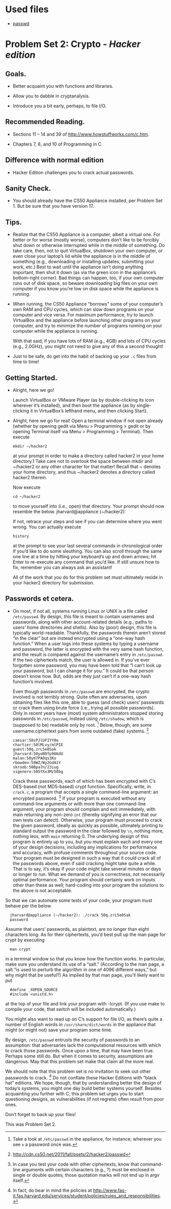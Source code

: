 # Used files

* [passwd](http://cdn.cs50.net/2011/fall/psets/2/hacker2/passwd)

# Problem Set 2: Crypto - *Hacker edition*

## Goals.

* Better acquaint you with functions and libraries.

* Allow you to dabble in cryptanalysis.

* Introduce you a bit early, perhaps, to file I/O.

## Recommended Reading.

* Sections 11 – 14 and 39 of http://www.howstuffworks.com/c.htm.

* Chapters 7, 8, and 10 of Programming in C.

## Difference with normal edition

* Hacker Edition challenges you to crack actual passwords.


## Sanity Check.

* You should already have the CS50 Appliance installed, per Problem Set 1. But
be sure that you have version 17.

## Tips.

* Realize that the CS50 Appliance is a computer, albeit a virtual one. For
  better or for worse (mostly worse), computers don’t like to be forcibly shut
  down or otherwise interrupted while in the middle of something. Do take care,
  then, not to quit VirtualBox, shutdown your own computer, or even close your
  laptop’s lid while the appliance is in the middle of something (e.g.,
  downloading or installing updates, submitting your work, etc.) Best to wait
  until the appliance isn’t doing anything important, then shut it down (as via
  the green icon in the appliance’s bottom-right corner). Bad things can
  happen, too, if your own computer runs out of disk space, so beware
  downloading big files on your own computer if you know you’re low on disk
  space while the appliance is running.

* When running, the CS50 Appliance “borrows” some of your computer’s own RAM
  and CPU cycles, which can slow down programs on your computer and vice versa.
  For maximum performance, try to launch VirtualBox and the appliance before
  launching other programs on your computer, and try to minimize the number of
  programs running on your computer while the appliance is running.

  With that said, if you have lots of RAM (e.g., 4GB) and lots of CPU cycles
  (e.g., 2.0GHz), you might not need to give any of this a second thought!

* Just to be safe, do get into the habit of backing up your `.c` files from time
  to time!


## Getting Started.

* Alright, here we go!

  Launch VirtualBox or VMware Player (as by double-clicking its icon wherever
  it’s installed), and then boot the appliance (as by single-clicking it in
  VirtualBox’s lefthand menu, and then clicking Start).

* Alright, here we go for real! Open a terminal window if not open already
  (whether by opening gedit via Menu > Programming > gedit or by opening
  Terminal itself via Menu > Programming > Terminal). Then execute

      mkdir ~/hacker2

  at your prompt in order to make a directory called hacker2 in your home
  directory.1 Take care not to overlook the space between mkdir and ~/hacker2 or
  any other character for that matter! Recall that ~ denotes your home
  directory, and thus ~/hacker2 denotes a directory called hacker2 therein.

  Now execute

      cd ~/hacker2

  to move yourself into (i.e., open) that directory. Your prompt should now
  resemble the below. jharvard@appliance (~/hacker2):

  If not, retrace your steps and see if you can determine where you went wrong.
  You can actually execute

      history

  at the prompt to see your last several commands in chronological order if
  you’d like to do some sleuthing. You can also scroll through the same one
  line at a time by hitting your keyboard’s up and down arrows; hit Enter to
  re-execute any command that you’d like. If still unsure how to fix, remember
  you can always ask an assistant!

  All of the work that you do for this problem set must ultimately reside in
  your hacker2 directory for submission.

## Passwords et cetera.

* On most, if not all, systems running Linux or UNIX is a file called
  `/etc/passwd`. By design, this file is meant to contain usernames and
  passwords, along with other account-related details (e.g., paths to users’
  home directories and shells). Also by (poor) design, this file is typically
  world-readable. Thankfully, the passwords therein aren’t stored “in the
  clear” but are instead encrypted using a “one-way hash function.” When a user
  logs into these systems by typing a username and password, the latter is
  encrypted with the very same hash function, and the result is compared
  against the username’s entry in `/etc/passwd`. If the two ciphertexts match,
  the user is allowed in. If you’ve ever forgotten some password, you may have
  been told that “I can’t look up your password, but I can change it for you.”
  It could be that person doesn’t know how. But, odds are they just can’t if a
  one-way hash function’s involved.

  Even though passwords in `/etc/passwd` are encrypted, the crypto involved is
  not terribly strong. Quite often are adversaries, upon obtaining files like
  this one, able to guess (and check) users’ passwords or crack them using
  brute force (i.e., trying all possible passwords). Only in recent years have
  (most) system administrators stopped storing passwords in `/etc/passwd`,
  instead using `/etc/shadow`, which is (supposed to be) readable only by
  root. [^3] Below, though, are some username:ciphertext pairs from some
  outdated (fake) systems. [^4]

      caesar:50zPJlUFIYY0o 
      chartier:50lMLvy/mlPIE 
      guest:50q.zrL5e0Sak
      jharvard:50yoN9fp966dU 
      malan:50ym7PAOqs3Ko 
      rbowden:50WZ/Wy2GdA1Y
      skroob:50Bpa7n/23iug 
      vigenere:505YXx3Mz50bg

  Crack these passwords, each of which has been encrypted with C’s DES-based
  (not MD5-based) crypt function. Specifically, write, in `crack.c`, a program
  that accepts a single command-line argument: an encrypted password. [^5] If your
  program is executed without any command-line arguments or with more than one
  command-line argument, your program should complain and exit immediately,
  with main returning any non-zero `int` (thereby signifying an error that our
  own tests can detect). Otherwise, your program must proceed to crack the
  given password, ideally as quickly as possible, ultimately printing to
  standard output the password in the clear followed by `\n`, nothing more,
  nothing less, with `main` returning 0. The underlying design of this program is
  entirely up to you, but you must explain each and every one of your design
  decisions, including any implications for performance and accuracy, with
  profuse comments throughout your source code. Your program must be designed
  in such a way that it could crack all of the passwords above, even if said
  cracking might take quite a while. That is to say, it’s okay if your code
  might take several minutes or days or longer to run. What we demand of you is
  correctness, not necessarily optimal performance. Your program should
  certainly work on inputs other than these as well; hard-coding into your
  program the solutions to the above is not acceptable.

[^3]: Take a look at `/etc/passwd` in the appliance, for instance; wherever you see `x` a password once was.
[^4]: http://cdn.cs50.net/2011/fall/psets/2/hacker2/passwd
[^5]: In case you test your code with other ciphertexts, know that command-line arguments with certain characters (e.g., ?) must be enclosed in single or double quotes; those quotation marks will not end up in argv itself.

  So that we can automate some tests of your code, your program must behave per
  the below.

      jharvard@appliance (~/hacker2): ./crack 50q.zrL5e0Sak
      password

  Assume that users’ passwords, as plaintext, are no longer than eight
  characters long. As for their ciphertexts, you’d best pull up the man page
  for crypt by executing

      man crypt

  in a terminal window so that you know how the function works. In particular,
  make sure you understand its use of a “salt.” (According to the man page, a
  salt “is used to perturb the algorithm in one of 4096 different ways,” but why
  might that be useful?) As implied by that man page, you’ll likely want to put

      #define _XOPEN_SOURCE
      #include <unistd.h>

  at the top of your file and link your program with -lcrypt. (If you use make
  to compile your code, that switch will be included automatically.)

  You might also want to read up on C’s support for file I/O, as there’s quite a
  number of English words in `/usr/share/dict/words` in the appliance that might
  (or might not) save your program some time.

  By design, `/etc/passwd` entrusts the security of passwords to an assumption:
  that adversaries lack the computational resources with which to crack those
  passwords. Once upon a time, that may have been true. Perhaps some still do.
  But when it comes to security, assumptions are dangerous. May that this
  problem set make that claim all the more real.

  We should note that this problem set is no invitation to seek out other
  passwords to crack. [^6] Do not conflate these Hacker Editions with “black
  hat” editions. We hope, though, that by understanding better the design of
  today’s systems, you might one day build better systems yourself. Besides
  acquainting you further with C, this problem set urges you to start
  questioning designs, as vulnerabilities (if not regrets) often result from
  poor ones.

  Don’t forget to back up your files!

[^6]: In fact, do bear in mind the policies at <http://www.fas-it.fas.harvard.edu/services/student/policies/rules_and_responsibilities>.

This was Problem Set 2.

